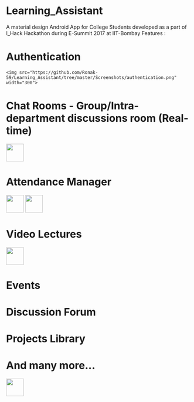 # Learning_Assistant

A material design Android App for College Students developed as a part of I_Hack Hackathon during E-Summit 2017 at IIT-Bombay
Features : 

  # Authentication
    <img src="https://github.com/Ronak-59/Learning_Assistant/tree/master/Screenshots/authentication.png" width="300">

  # Chat Rooms - Group/Intra-department discussions room (Real-time)
<img src="https://github.com/Ronak-59/Learning_Assistant/tree/master/Screenshots/chat.png" width="48"></img>
  
  # Attendance Manager
<img src="https://github.com/Ronak-59/Learning_Assistant/tree/master/Screenshots/attendance.png" width="48">
<img src="https://github.com/Ronak-59/Learning_Assistant/tree/master/Screenshots/attendance_record.png" width="48">

  # Video Lectures
<img src="https://github.com/Ronak-59/Learning_Assistant/tree/master/Screenshots/courses.png" width="48">

  # Events
    

  # Discussion Forum
   

  # Projects Library
    

  # And many more...
<img src="https://github.com/Ronak-59/Learning_Assistant/tree/master/Screenshots/nav_drawer.png" width="48">

